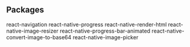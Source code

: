 ## Packages

react-navigation
react-native-progress
react-native-render-html
react-native-image-resizer
react-native-progress-bar-animated
react-native-convert-image-to-base64
react-native-image-picker
